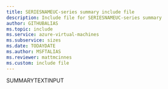 ```yaml
---
title: SERIESNAMEUC-series summary include file
description: Include file for SERIESNAMEUC-series summary
author: GITHUBALIAS
ms.topic: include
ms.service: azure-virtual-machines
ms.subservice: sizes
ms.date: TODAYDATE
ms.author: MSFTALIAS
ms.reviewer: mattmcinnes
ms.custom: include file
---
```

SUMMARYTEXTINPUT